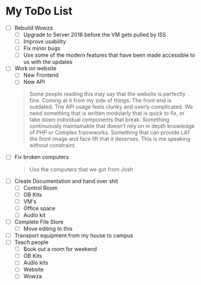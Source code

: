 # My ToDo List
- [ ] Rebuild Wowza
    - [ ] Upgrade to Server 2016 before the VM gets pulled by ISS
    - [ ] Improve usability
    - [ ] Fix minor bugs
    - [ ] Use some of the modern features that have been made accessible to us with the updates
- [ ] Work on website
    - [ ] New Frontend
    - [ ] New API
    > Some people reading this may say that the website is perfectly fine. Coming at it from my side of things. The front end is outdated. The API usage feels clunky and overly complicated. We need something that is written modularly that is quick to fix, or take down individual components that break. Something continuously maintainable that doesn't rely on in depth knowledge of PHP or Complex frameworks. Something that can provide LA1 the front image and face lift that it deserves. This is me speaking without constraint.     
- [ ] Fix broken computers
    > Use the computers that we got from Josh
- [ ] Create Documentation and hand over shit
    - [ ] Control Room
    - [ ] OB Kits
    - [ ] VM's
    - [ ] Office space
    - [ ] Audio kit
- [ ] Complete File Store
    - [ ] Move editing to this
- [ ] Transport equipment from my house to campus
- [ ] Teach people
    - [ ] Book out a room for weekend
    - [ ] OB Kits
    - [ ] Audio kits
    - [ ] Website
    - [ ] Wowza